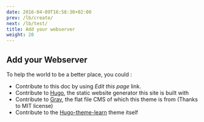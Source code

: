 ```yaml
---
date: 2016-04-09T16:58:30+02:00
prev: /lb/create/
next: /lb/test/
title: Add your webserver
weight: 20
---
```


## Add your Webserver

To help the world to be a better place, you could :

- Contribute to this doc by using *Edit this page* link.
- Contribute to [Hugo](https://gohugo.io/), the static website generator this site is built with
- Contribute to [Grav](https://getgrav.org/), the flat file CMS of which this theme is from (Thanks to MIT license)
- Contribute to the [Hugo-theme-learn](https://github.com/matcornic/hugo-theme-learn) theme itself
